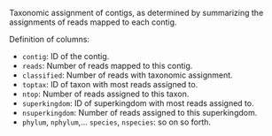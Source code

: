 Taxonomic assignment of contigs, as determined by summarizing the assignments of reads mapped to each contig.

Definition of columns:
 - `contig`: ID of the contig.
 - `reads`: Number of reads mapped to this contig.
 - `classified`: Number of reads with taxonomic assignment.
 - `toptax`: ID of taxon with most reads assigned to.
 - `ntop`: Number of reads assigned to this taxon.
 - `superkingdom`: ID of superkingdom with most reads assigned to.
 - `nsuperkingdom`: Number of reads assigned to this superkingdom.
 - `phylum`, `nphylum`,... `species`, `nspecies`: so on so forth.
